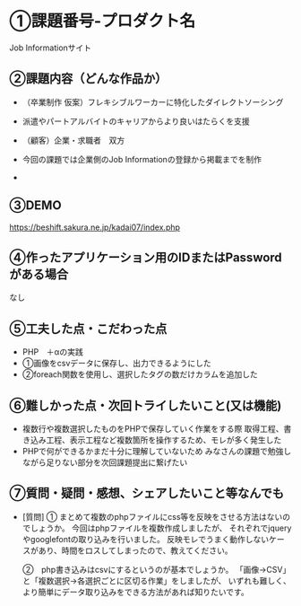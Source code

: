 # ①課題番号-プロダクト名

Job Informationサイト

## ②課題内容（どんな作品か）

- （卒業制作 仮案）フレキシブルワーカーに特化したダイレクトソーシング
-  派遣やパートアルバイトのキャリアからより良いはたらくを支援

-  （顧客）企業・求職者　双方
-  今回の課題では企業側のJob Informationの登録から掲載までを制作
-  
## ③DEMO

https://beshift.sakura.ne.jp/kadai07/index.php

## ④作ったアプリケーション用のIDまたはPasswordがある場合

なし

## ⑤工夫した点・こだわった点

- PHP　＋αの実践
- ①画像をcsvデータに保存し、出力できるようにした
- ②foreach関数を使用し、選択したタグの数だけカラムを追加した

## ⑥難しかった点・次回トライしたいこと(又は機能)

- 複数行や複数選択したものをPHPで保存していく作業をする際
  取得工程、書き込み工程、表示工程など複数箇所を操作するため、モレが多く発生した
- PHPで何ができるかまだ十分に理解していないため
  みなさんの課題で勉強しながら足りない部分を次回課題提出に繋げたい

## ⑦質問・疑問・感想、シェアしたいこと等なんでも

- [質問]
  ①  まとめて複数のphpファイルにcss等を反映をさせる方法はないのでしょうか。
  今回はphpファイルを複数作成しましたが、
  それぞれでjqueryやgooglefontの取り込みを行いました。
  反映モレでうまく動作しないケースがあり、時間をロスしてしまったので、教えてください。

  ②　php書き込みはcsvにするというのが基本でしょうか。
  「画像→CSV」と「複数選択→各選択ごとに区切る作業」をしましたが、
  いずれも難しく、より簡単にデータ取り込みをできる方法があれば知りたいです。
   
    
